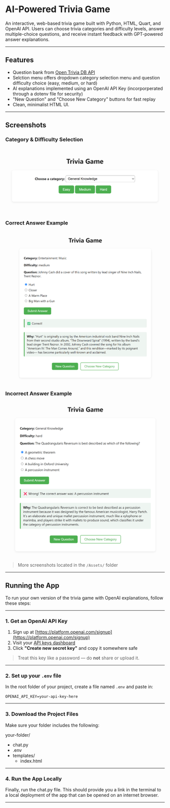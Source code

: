 # AI-Powered Trivia Game

An interactive, web-based trivia game built with Python, HTML, Quart, and OpenAI API. Users can choose trivia categories and difficulty levels, answer multiple-choice questions, and receive instant feedback with GPT-powered answer explanations.

---

## Features

- Question bank from [Open Trivia DB API](https://opentdb.com/api_config.php)
- Selction menu offers dropdown category selection menu and question difficulty choice (easy, medium, or hard)
- AI explanations implemented using an OpenAI API Key (incorporperated through a dotenv file for security)
- "New Question" and "Choose New Category" buttons for fast replay
- Clean, minimalist HTML UI.

---

## Screenshots

### Category & Difficulty Selection  
![Category Selection](Assets/menu.png)

### Correct Answer Example  
![Correct Answer](Assets/right2.png)

### Incorrect Answer Example  
![Wrong Answer](Assets/wrong.png)

> More screenshots located in the `/Assets/` folder

---

## Running the App

To run your own version of the trivia game with OpenAI explanations, follow these steps:

---

### 1. Get an OpenAI API Key

1. Sign up at [https://platform.openai.com/signup](https://platform.openai.com/signup)  
2. Visit your [API keys dashboard](https://platform.openai.com/account/api-keys)  
3. Click **"Create new secret key"** and copy it somewhere safe

> Treat this key like a password — do **not** share or upload it.

---

### 2. Set up your `.env` file

In the root folder of your project, create a file named `.env` and paste in:

```env
OPENAI_API_KEY=your-api-key-here
```

---

### 3. Download the Project Files

Make sure your folder includes the following:

your-folder/
  - chat.py
  - .env
  - templates/
    - index.html

---

### 4. Run the App Locally
Finally, run the chat.py file. This should provide you a link in the terminal to a local deployment of the app that can be opened on an internet browser.

--- 
